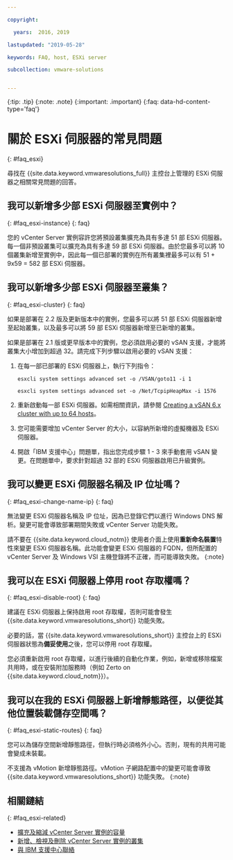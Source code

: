 ```yaml
---

copyright:

  years:  2016, 2019

lastupdated: "2019-05-28"

keywords: FAQ, host, ESXi server

subcollection: vmware-solutions


---
```


{:tip: .tip}
{:note: .note}
{:important: .important}
{:faq: data-hd-content-type='faq'}

# 關於 ESXi 伺服器的常見問題
{: #faq_esxi}

尋找在 {{site.data.keyword.vmwaresolutions_full}} 主控台上管理的 ESXi 伺服器之相關常見問題的回答。

## 我可以新增多少部 ESXi 伺服器至實例中？
{: #faq_esxi-instance}
{: faq}

您的 vCenter Server 實例容許您將預設叢集擴充為具有多達 51 部 ESXi 伺服器。每一個非預設叢集可以擴充為具有多達 59 部 ESXi 伺服器。由於您最多可以將 10 個叢集新增至實例中，因此每一個已部署的實例在所有叢集裡最多可以有 51 + 9x59 = 582 部 ESXi 伺服器。

## 我可以新增多少部 ESXi 伺服器至叢集？
{: #faq_esxi-cluster}
{: faq}

如果是部署在 2.2 版及更新版本中的實例，您最多可以將 51 部 ESXi 伺服器新增至起始叢集，以及最多可以將 59 部 ESXi 伺服器新增至已新增的叢集。

如果是部署在 2.1 版或更早版本中的實例，您必須啟用必要的 vSAN 支援，才能將叢集大小增加到超過 32。請完成下列步驟以啟用必要的 vSAN 支援：

1. 在每一部已部署的 ESXi 伺服器上，執行下列指令：

   `esxcli system settings advanced set -o /VSAN/goto11 -i 1`

   `esxcli system settings advanced set -o /Net/TcpipHeapMax -i 1576`

2. 重新啟動每一部 ESXi 伺服器。如需相關資訊，請參閱 [Creating a vSAN 6.x cluster with up to 64 hosts](https://kb.vmware.com/s/article/2110081)。
3. 您可能需要增加 vCenter Server 的大小，以容納所新增的虛擬機器及 ESXi 伺服器。
4. 開啟「IBM 支援中心」問題單，指出您完成步驟 1 - 3 來手動套用 vSAN 變更。在問題單中，要求針對超過 32 部的 ESXi 伺服器啟用已升級實例。

## 我可以變更 ESXi 伺服器名稱及 IP 位址嗎？
{: #faq_esxi-change-name-ip}
{: faq}

無法變更 ESXi 伺服器名稱及 IP 位址，因為已登錄它們以進行 Windows DNS 解析。變更可能會導致部署期間失敗或 vCenter Server 功能失敗。

請不要在 {{site.data.keyword.cloud_notm}} 使用者介面上使用**重新命名裝置**特性來變更 ESXi 伺服器名稱。此功能會變更 ESXi 伺服器的 FQDN，但所配置的 vCenter Server 及 Windows VSI 主機登錄將不正確，而可能導致失敗。
{:note}

## 我可以在 ESXi 伺服器上停用 root 存取權嗎？
{: #faq_esxi-disable-root}
{: faq}

建議在 ESXi 伺服器上保持啟用 root 存取權，否則可能會發生 {{site.data.keyword.vmwaresolutions_short}} 功能失敗。

必要的話，當 {{site.data.keyword.vmwaresolutions_short}} 主控台上的 ESXi 伺服器狀態為**備妥使用**之後，您可以停用 root 存取權。

您必須重新啟用 root 存取權，以進行後續的自動化作業，例如，新增或移除檔案共用時，或在安裝附加服務時（例如 Zerto on {{site.data.keyword.cloud_notm}}）。

## 我可以在我的 ESXi 伺服器上新增靜態路徑，以便從其他位置裝載儲存空間嗎？
{: #faq_esxi-static-routes}
{: faq}

您可以為儲存空間新增靜態路徑，但執行時必須格外小心。否則，現有的共用可能會變成未裝載。

不支援為 vMotion 新增靜態路徑。vMotion 子網路配置中的變更可能會導致 {{site.data.keyword.vmwaresolutions_short}} 功能失敗。
{:note}

## 相關鏈結
{: #faq_esxi-related}

* [擴充及縮減 vCenter Server 實例的容量](/docs/services/vmwaresolutions/vcenter?topic=vmware-solutions-vc_addingremovingservers)
* [新增、檢視及刪除 vCenter Server 實例的叢集](/docs/services/vmwaresolutions?topic=vmware-solutions-vc_hybrid_addingviewingclusters#vc_hybrid_addingviewingclusters)
* [與 IBM 支援中心聯絡](/docs/services/vmwaresolutions/vmonic?topic=vmware-solutions-trbl_support)

